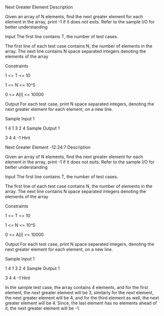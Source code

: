 
Next Greater Element 
Description

Given an array of N elements, find the next greater element for each element in the array, print -1 if it does not exits. Refer to the sample I/O for better understanding


Input
The first line contains T, the number of test cases.

The first line of each test case contains N, the number of elements in the array. The next line contains N space separated integers denoting the elements of the array

Constraints

1 <= T <= 10

1 <= N <= 10^5

0 <= A[i] <= 10000


Output
For each test case, print N space separated integers, denoting the next greater element for each element,  on a new line.


Sample Input 1 

1
4
1 3 2 4
Sample Output 1

3 4 4 -1
Hint

Next Greater Element -12:24:7
Description

Given an array of N elements, find the next greater element for each element in the array, print -1 if it does not exits. Refer to the sample I/O for better understanding


Input
The first line contains T, the number of test cases.

The first line of each test case contains N, the number of elements in the array. The next line contains N space separated integers denoting the elements of the array

Constraints

1 <= T <= 10

1 <= N <= 10^5

0 <= A[i] <= 10000


Output
For each test case, print N space separated integers, denoting the next greater element for each element,  on a new line.


Sample Input 1 

1
4
1 3 2 4
Sample Output 1

3 4 4 -1
Hint

In the sample test case, the array contains 4 elements, and for the first element, the next greater element will be 3, similarly for the next element, the next greater element will be 4, and for the third element as well, the next greater element will be 4. Since, the last element has no elements ahead of it, the next greater element will be -1.